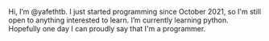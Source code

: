 Hi, I’m @yafethtb.
I just started programming since October 2021, so I'm still open to anything interested to learn.
I’m currently learning python. 
Hopefully one day I can proudly say that I'm a programmer. 

<!---
yafethtb/yafethtb is a ✨ special ✨ repository because its `README.md` (this file) appears on your GitHub profile.
You can click the Preview link to take a look at your changes.
--->
